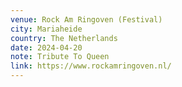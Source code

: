 ```yaml
---
venue: Rock Am Ringoven (Festival)
city: Mariaheide
country: The Netherlands
date: 2024-04-20
note: Tribute To Queen
link: https://www.rockamringoven.nl/
---
```

